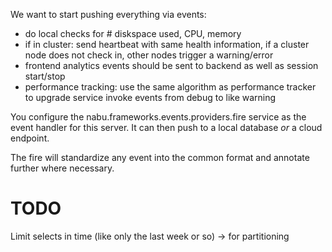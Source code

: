 We want to start pushing everything via events:

- do local checks for # diskspace used, CPU, memory
- if in cluster: send heartbeat with same health information, if a cluster node does not check in, other nodes trigger a warning/error
- frontend analytics events should be sent to backend as well as session start/stop
- performance tracking: use the same algorithm as performance tracker to upgrade service invoke events from debug to like warning


You configure the nabu.frameworks.events.providers.fire service as the event handler for this server.
It can then push to a local database _or_ a cloud endpoint.

The fire will standardize any event into the common format and annotate further where necessary.

# TODO

Limit selects in time (like only the last week or so)
-> for partitioning
